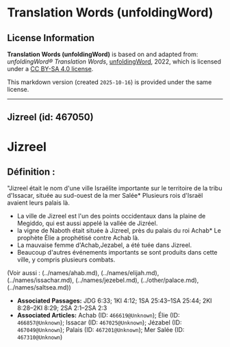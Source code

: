 # Translation Words (unfoldingWord)

## License Information

**Translation Words (unfoldingWord)** is based on and adapted from: _unfoldingWord® Translation Words_, [unfoldingWord](https://unfoldingword.org/utw), 2022, which is licensed under a [CC BY-SA 4.0 license](https://creativecommons.org/licenses/by-sa/4.0/legalcode.en).

This markdown version (created `2025-10-16`) is provided under the same license.



--------------------------------

## Jizreel (id: 467050)

Jizreel
=======

Définition :
------------

"Jizreel était le nom d'une ville Israélite importante sur le territoire de la tribu d'Issacar, située au sud\-ouest de la mer Salée\* Plusieurs rois d'Israël avaient leurs palais là.

* La ville de Jizreel est l'un des points occidentaux dans la plaine de Megiddo, qui est aussi appelé la vallée de Jizréel.
* la vigne de Naboth était située à Jizreel, près du palais du roi Achab\* Le prophète Élie a prophétisé contre Achab là.
* La mauvaise femme d'Achab,Jezabel, a été tuée dans Jizreel.
* Beaucoup d'autres événements importants se sont produits dans cette ville, y compris plusieurs combats.

(Voir aussi : (../names/ahab.md), (../names/elijah.md), (../names/issachar.md), (../names/jezebel.md), (../other/palace.md), (../names/saltsea.md))

* **Associated Passages:** JDG 6:33; 1KI 4:12; 1SA 25:43–1SA 25:44; 2KI 8:28–2KI 8:29; 2SA 2:1–2SA 2:3
* **Associated Articles:** Achab (ID: `466619@Unknown`); Élie (ID: `466857@Unknown`); Issacar (ID: `467025@Unknown`); Jézabel (ID: `467049@Unknown`); Palais (ID: `467201@Unknown`); Mer Salée (ID: `467310@Unknown`)

